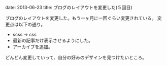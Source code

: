 date: 2013-06-23
title: ブログのレイアウトを変更した(５回目)

ブログのレイアウトを変更した。もう一ヶ月に一回ぐらい変更されている。
変更点は以下の通り。

+ scss -> css
+ 最新の記事だけ表示させるようにした。
+ アーカイブを追加。

どんどん変更していって、自分の好みのデザインを見つけたいところ。
